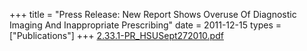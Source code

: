 +++
title = "Press Release: New Report Shows Overuse Of Diagnostic Imaging And Inappropriate Prescribing"
date = 2011-12-15
types = ["Publications"]
+++
[2.33.1-PR_HSUSept272010.pdf](/files/2.33.1-PR_HSUSept272010.pdf)

